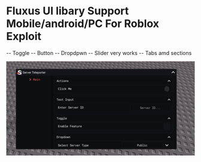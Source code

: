 # Fluxus UI libary Support Mobile/android/PC For Roblox Exploit
-- Toggle
-- Button
-- Dropdpwn
-- Slider very works
-- Tabs amd sections

![IMAGE](https://github.com/Isnotalwi/UI-libary-Alwihub/blob/7d9e67a51bb74ea4439145115e90078e8b5b7e66/Fluxus/Screenshot_2025-01-26-11-52-00-837_com.roblox.client-edit.jpg) 
